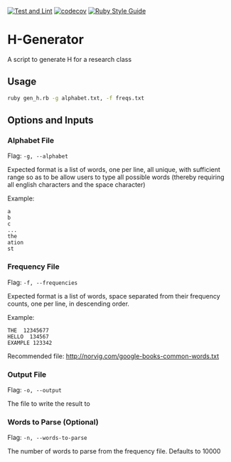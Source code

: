 [![Test and Lint](https://github.com/hbiede/Ranked-Choice-Voting/actions/workflows/test.yaml/badge.svg)](https://github.com/hbiede/Ranked-Choice-Voting/actions/workflows/test.yaml)
[![codecov](https://codecov.io/gh/hbiede/Ranked-Choice-Voting/graph/badge.svg)](https://codecov.io/gh/hbiede/Ranked-Choice-Voting)
[![Ruby Style Guide](https://img.shields.io/badge/code_style-rubocop-brightgreen.svg)](https://github.com/rubocop/rubocop)

# H-Generator
A script to generate H for a research class

## Usage

```bash
ruby gen_h.rb -g alphabet.txt, -f freqs.txt
```

## Options and Inputs

### Alphabet File

Flag: `-g, --alphabet`

Expected format is a list of words, one per line, all unique, with sufficient range so as to be allow users to type all
possible words (thereby requiring all english characters and the space character)

Example:

```
a
b
c
...
the
ation
st
```

### Frequency File

Flag: `-f, --frequencies`

Expected format is a list of words, space separated from their frequency counts, one per line, in descending order.

Example:
```
THE  12345677
HELLO  134567
EXAMPLE 123342
```

Recommended file: http://norvig.com/google-books-common-words.txt

### Output File

Flag: `-o, --output`

The file to write the result to

### Words to Parse (Optional)

Flag: `-n, --words-to-parse`

The number of words to parse from the frequency file. Defaults to 10000
